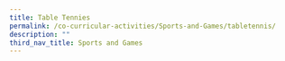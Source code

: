 ```yaml
---
title: Table Tennies
permalink: /co-curricular-activities/Sports-and-Games/tabletennis/
description: ""
third_nav_title: Sports and Games
---
```


